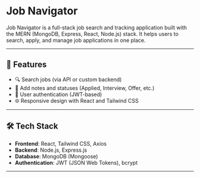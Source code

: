 
# Job Navigator

Job Navigator is a full-stack job search and tracking application built with the MERN (MongoDB, Express, React, Node.js) stack. It helps users to search, apply, and manage job applications in one place.

---

## 🚀 Features

- 🔍 Search jobs (via API or custom backend)
- 📝 Add notes and statuses (Applied, Interview, Offer, etc.)
- 🔐 User authentication (JWT-based)
- 🌐 Responsive design with React and Tailwind CSS

---

## 🛠️ Tech Stack

- **Frontend**: React, Tailwind CSS, Axios
- **Backend**: Node.js, Express.js
- **Database**: MongoDB (Mongoose)
- **Authentication**: JWT (JSON Web Tokens), bcrypt

---


